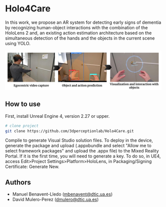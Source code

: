 # Holo4Care

In this work, we propose an AR system for detecting early signs of dementia
by recognizing human-object interactions with the combination
of the HoloLens 2 and, an existing action estimation architecture
based on the simultaneous detection of the hands and the objects
in the current scene using YOLO.

![HoloYOLO Pipeline](img/Pipeline.jpg)

## How to use  

First, install Unreal Engine 4, version 2.27 or upper.

```bash
# clone project   
git clone https://github.com/3dperceptionlab/Holo4Care.git
```

Compile to generate Visual Studio solution files. To deploy in the device, generate the package and upload (.appxbundle and select "Allow me to select framework packages" and upload the .appx file) to the Mixed Reality Portal.
If it is the first time, you will need to generate a key. To do so, in UE4, access Edit>Project Settings>Platform>HoloLens, in Packaging/Signing Certificate: Generate New.

## Authors
- Manuel Benavent-Lledo ([mbenavent@dtic.ua.es](mailto:mbenavent@dtic.ua.es))
- David Mulero-Perez ([dmulero@dtic.ua.es](mailto:dmulero@dtic.ua.es))
